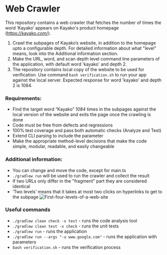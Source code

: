 # Web Crawler
This repository contains a web crawler that fetches the number of times the word ‘Kayako’ appears on Kayako's product homepage (https://kayako.com/).
1. Crawl the subpages of Kayako’s website, in addition to the homepage upto a configurable depth. For detailed information about what "level" means, look into the Additional information section.
2. Make the URL, word, and scan depth level command line parameters of the application, with default word 'kayako' and depth 2.
3. The repository contains local copy of the website to be used for verification. Use command `bash verification.sh` to run your app against the local server. Expected response for word 'kayako' and depth 2 is 1084.


### Requirements:
* Find the target word “Kayako” *1084* times in the subpages against the local version of the website and exits the page once the crawling is done
* Code must be free from defects and regressions
* 100% test coverage and pass both automatic checks (Analyze and Test)
* Extend CLI parsing to include the parameter 
* Make the appropriate method-level decisions that make the code simple, modular, readable, and easily changeable


### Additional information:
* You can change and move the code, except for main.ts
* `./gradlew run`  will be used to run the crawler and collect the result
* If two URLs only differ in the "fragment" part they are considered identical
* ‘Two levels’ means that it takes at most two clicks on hyperlinks to get to the subpage
![First-four-levels-of-a-web-site](https://user-images.githubusercontent.com/88856224/159994289-a973f85f-3003-42fd-bc81-015d1bd59465.png)

### Useful commands
* `./gradlew clean check -x test` - runs the code analysis tool
* `./gradlew clean test -x check` - runs the unit tests
* `./gradlew run` - runs the application
* `./gradlew run --args "-u www.google.com"` - runs the application with parameters
* `bash verification.sh` - runs the verification process

